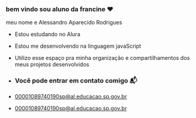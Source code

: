 ### bem vindo sou aluno da francine ❤️

meu nome e Alessandro Aparecido Rodrigues 

- Estou estudando no Alura
- Estou me desenvolvendo na linguagem javaScript
- Utilizo esse espaço pra minha organização e compartilhamentos dos meus projetos desenvolvidos

- ### Você pode entrar em contato comigo 📬

- 00001089740190sp@al.educacao.sp.gov.br
- 00001089740190sp@al.educacao.sp.gov.br

